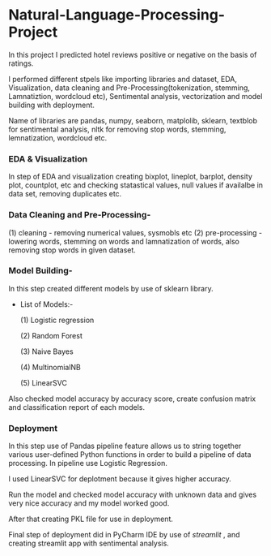 # Natural-Language-Processing-Project
In this project I predicted hotel reviews positive or negative on the basis of ratings.

I performed different stpels like importing libraries and dataset, EDA, Visualization, data cleaning and Pre-Processing(tokenization, stemming, Lamnatiztion, wordcloud etc), Sentimental analysis, vectorization and model building with deployment.

Name of libraries are pandas, numpy, seaborn, matplolib, sklearn, textblob for sentimental analysis, nltk for removing stop words, stemming, lemnatization, wordcloud etc.

### EDA & Visualization
In step of EDA and visualization creating bixplot, lineplot, barplot, density plot, countplot, etc and checking statastical values, null values if availalbe in data set, removing duplicates etc.

### Data Cleaning and Pre-Processing-
(1) cleaning - removing numerical values, sysmobls etc
(2) pre-processing - lowering words, stemming on words and lamnatization of words, also removing stop words in given dataset.

### Model Building-
In this step created different models by use of sklearn library.
* List of Models:-

  (1) Logistic regression
  
  (2) Random Forest
  
  (3) Naive Bayes
  
  (4) MultinomialNB
  
  (5) LinearSVC
  
Also checked model accuracy by accuracy score, create confusion matrix and classification report of each models.

### Deployment
In this step use of Pandas pipeline feature allows us to string together various user-defined Python functions in order to build a pipeline of data processing. In pipeline use Logistic Regression.

I used LinearSVC for deplotment because it gives higher accuracy.

Run the model and checked model accuracy with unknown data and gives very nice accuracy and my model worked good.

After that creating PKL file for use in deployment.

Final step of deployment did in PyCharm IDE by use of _streamlit_ , and creating streamlit app with sentimental analysis.
